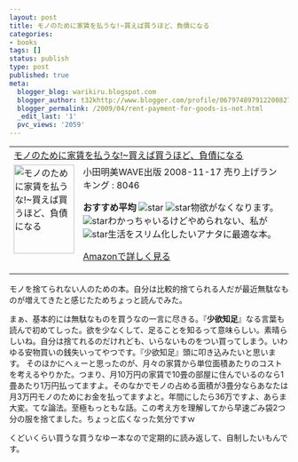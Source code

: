 ```yaml
---
layout: post
title: モノのために家賃を払うな!~買えば買うほど、負債になる
categories:
- books
tags: []
status: publish
type: post
published: true
meta:
  blogger_blog: warikiru.blogspot.com
  blogger_author: t32khttp://www.blogger.com/profile/06797489791220082722noreply@blogger.com
  blogger_permalink: /2009/04/rent-payment-for-goods-is-not.html
  _edit_last: '1'
  pvc_views: '2059'
---
```

<div>
<table border="0" cellpadding="5">
<tbody>
<tr>
<td colspan="2"><a href="http://www.amazon.co.jp/%E3%83%A2%E3%83%8E%E3%81%AE%E3%81%9F%E3%82%81%E3%81%AB%E5%AE%B6%E8%B3%83%E3%82%92%E6%89%95%E3%81%86%E3%81%AA-%7E%E8%B2%B7%E3%81%88%E3%81%B0%E8%B2%B7%E3%81%86%E3%81%BB%E3%81%A9%E3%80%81%E8%B2%A0%E5%82%B5%E3%81%AB%E3%81%AA%E3%82%8B-%E3%81%82%E3%82%89%E3%81%8B%E3%82%8F%E8%8F%9C%E7%BE%8E/dp/4872903722%3FSubscriptionId%3D0G91FPYVW6ZGWBH4Y9G2%26tag%3Dwarikiru-22%26linkCode%3Dxm2%26camp%3D2025%26creative%3D165953%26creativeASIN%3D4872903722" target="_blank">モノのために家賃を払うな!~買えば買うほど、負債になる</a><img src="http://www.assoc-amazon.jp/e/ir?t=warikiru-22&amp;l=ur2&amp;o=9" border="0" alt="" width="1" height="1" /></td>
</tr>
<tr>
<td valign="top"><a href="http://www.amazon.co.jp/%E3%83%A2%E3%83%8E%E3%81%AE%E3%81%9F%E3%82%81%E3%81%AB%E5%AE%B6%E8%B3%83%E3%82%92%E6%89%95%E3%81%86%E3%81%AA-%7E%E8%B2%B7%E3%81%88%E3%81%B0%E8%B2%B7%E3%81%86%E3%81%BB%E3%81%A9%E3%80%81%E8%B2%A0%E5%82%B5%E3%81%AB%E3%81%AA%E3%82%8B-%E3%81%82%E3%82%89%E3%81%8B%E3%82%8F%E8%8F%9C%E7%BE%8E/dp/4872903722%3FSubscriptionId%3D0G91FPYVW6ZGWBH4Y9G2%26tag%3Dwarikiru-22%26linkCode%3Dxm2%26camp%3D2025%26creative%3D165953%26creativeASIN%3D4872903722" target="_blank"><img class="fig" style="border: 0pt none;" src="http://ecx.images-amazon.com/images/I/51eZlB3CXNL._SL160_.jpg" border="0" alt="モノのために家賃を払うな!~買えば買うほど、負債になる" width="109" height="160" /></a></td>
<td valign="top"><span>小田明美WAVE出版  2008-11-17
売り上げランキング : 8046

<strong>おすすめ平均 </strong><img src="http://g-images.amazon.com/images/G/01/detail/stars-5-0.gif" alt="star" />
<img src="http://g-images.amazon.com/images/G/01/detail/stars-5-0.gif" alt="star" />物欲がなくなります。
<img src="http://g-images.amazon.com/images/G/01/detail/stars-5-0.gif" alt="star" />わかっちゃいるけどやめられない、私が
<img src="http://g-images.amazon.com/images/G/01/detail/stars-5-0.gif" alt="star" />生活をスリム化したいアナタに最適な本。

<a href="http://www.amazon.co.jp/%E3%83%A2%E3%83%8E%E3%81%AE%E3%81%9F%E3%82%81%E3%81%AB%E5%AE%B6%E8%B3%83%E3%82%92%E6%89%95%E3%81%86%E3%81%AA-%7E%E8%B2%B7%E3%81%88%E3%81%B0%E8%B2%B7%E3%81%86%E3%81%BB%E3%81%A9%E3%80%81%E8%B2%A0%E5%82%B5%E3%81%AB%E3%81%AA%E3%82%8B-%E3%81%82%E3%82%89%E3%81%8B%E3%82%8F%E8%8F%9C%E7%BE%8E/dp/4872903722%3FSubscriptionId%3D0G91FPYVW6ZGWBH4Y9G2%26tag%3Dwarikiru-22%26linkCode%3Dxm2%26camp%3D2025%26creative%3D165953%26creativeASIN%3D4872903722" target="_blank">Amazonで詳しく見る</a>

</span><span> <a href="http://www.goodpic.com/mt/aws/index.html"></a></span></td>
</tr>
</tbody>
</table>
</div>
モノを捨てられない人のための本。自分は比較的捨てられる人だが最近無駄なものが増えてきたと感じたためちょっと読んでみた。

まぁ、基本的には無駄なものを買うなの一言に尽きる。『<span class="Apple-style-span" style="font-weight: bold;">少欲知足</span>』なる言葉も読んで初めてしった。欲を少なくして、足ることを知るって意味らしい。素晴らしいね。自分は捨てれるのだけれども、いらないものをつい買ってしまう。いわゆる安物買いの銭失いってやつです。『少欲知足』頭に叩き込みたいと思います。
そのほかにへぇーと思ったのが、月々の家賃から単位面積あたりのコストを考えるやりかた。つまり、月10万円の家賃で10畳の部屋に住んでいるのなら1畳あたり1万円払ってますよ。そのなかでモノの占める面積が3畳分ならあなたは月3万円モノのためにお金を払ってますよと。年間にしたら36万ですよ、あらま大変。てな論法。至極もっともな話。この考え方を理解してから早速ごみ袋2つ分の服を捨てました。ちょっと広くなった気分ですｗ

くどいくらい買うな買うなゆー本なので定期的に読み返して、自制したいもんです。

